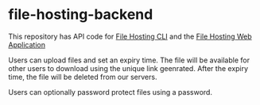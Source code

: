 # file-hosting-backend
This repository has API code for [File Hosting CLI](https://www.npmjs.com/package/fha) and the [File Hosting Web Application](https://filehosting.omkarshelar.dev/)

Users can upload files and set an expiry time. The file will be available for other users to download using the unique link geenrated. After the expiry time, the file will be deleted from our servers.

Users can optionally password protect files using a password.